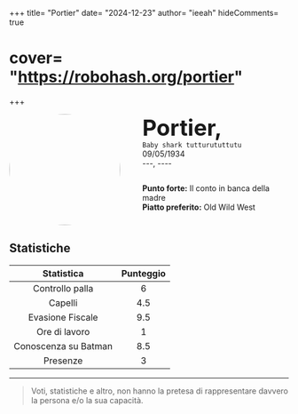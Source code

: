 +++
title= "Portier"
date= "2024-12-23"
author= "ieeah"
hideComments= true
# cover= "https://robohash.org/portier"
+++

<div class="player-header" style="display: flex;">
  <div class="player-avatar" style="margin-inline-end: 40px;">
    <img src="https://robohash.org/portier" width="200px" height="200px" style="border-radius: 50%; aspect-ratio: 1; border: 15px solid #var(--accent)" />
  </div>
  <div class="player-info">
    <p class="player-name" style="margin-block: 0; font-size: 2.5rem; font-weight: bold; display: inline-block;" id="player-name">Portier,</p>
    <code style="display: inline-block;">Baby shark tutturututtutu</code>
    <p class="player-age" style="margin-block: 0;">09/05/1934</p>
    <p class="player-office" style="margin-block: 0;">---, ----</p>
    <div class="player-specials" style="margin-block: 1.75rem 0;">
      <p class="player-office" style="margin-block: 0;">
        <span style="font-weight: bold">Punto forte:</span>
        <span style="">Il conto in banca della madre</span>
      </p>
      <p class="player-office" style="margin-block: 0;">
        <span style="font-weight: bold">Piatto preferito:</span>
        <span style="">Old Wild West</span>
      </p>
    </div>
  </div>
</div>

## Statistiche

| Statistica | Punteggio |
| :---: | :---: |
| Controllo palla | 6 |
| Capelli | 4.5 |
| Evasione Fiscale | 9.5 |
| Ore di lavoro | 1 |
| Conoscenza su Batman | 8.5 |
| Presenze | 3 |

---

> Voti, statistiche e altro, non hanno la pretesa di rappresentare davvero la persona e/o la sua capacità.

